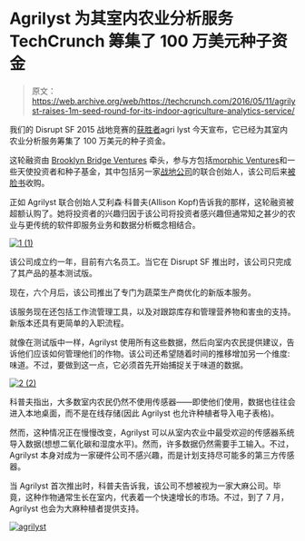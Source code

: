 # Agrilyst 为其室内农业分析服务 TechCrunch 筹集了 100 万美元种子资金

> 原文：<https://web.archive.org/web/https://techcrunch.com/2016/05/11/agrilyst-raises-1m-seed-round-for-its-indoor-agriculture-analytics-service/>

我们的 Disrupt SF 2015 战地竞赛的[获胜者](https://web.archive.org/web/20221218145117/https://techcrunch.com/2015/09/23/agrilyst-wins-techcrunch-disrupt-sf-2015/)agri lyst 今天宣布，它已经为其室内农业分析服务筹集了 100 万美元的种子资金。

这轮融资由 [Brooklyn Bridge Ventures](https://web.archive.org/web/20221218145117/https://www.crunchbase.com/organization/brooklyn-bridge-ventures) 牵头，参与方包括[morphic Ventures](https://web.archive.org/web/20221218145117/https://www.crunchbase.com/organization/metamorphic-ventures-llc)和一些天使投资者和种子基金，其中包括另一家[战地公司](https://web.archive.org/web/20221218145117/https://techcrunch.com/2014/09/08/quickfire-tv-helps-broadcasters-get-the-news-out-faster/)的联合创始人，该公司后来[被脸书](https://web.archive.org/web/20221218145117/http://www.notey.com/@techcrunch_unofficial/external/5001842/where-are-they-now-startup-battlefield-competitor-quickfire-networks.html)收购。

正如 Agrilyst 联合创始人艾利森·科普夫(Allison Kopf)告诉我的那样，这轮融资被超额认购了。她将投资者的兴趣归因于该公司将投资者感兴趣但通常知之甚少的农业与更传统的软件即服务业务和数据分析概念相结合。

[![1 (1)](img/2a8f177d369d59df6b1a7bac4554ceec.png)](https://web.archive.org/web/20221218145117/https://techcrunch.com/wp-content/uploads/2016/05/1-1.png)

该公司成立约一年，目前有六名员工。当它在 Disrupt SF 推出时，该公司只完成了其产品的基本测试版。

现在，六个月后，该公司推出了专门为蔬菜生产商优化的新版本服务。

该服务现在还包括工作流管理工具，以及对跟踪库存和管理营养物和害虫的支持。新版本还具有更简单的入职流程。

就像在测试版中一样，Agrilyst 使用所有这些数据，然后向室内农民提供建议，告诉他们应该如何管理他们的作物。该公司还希望随着时间的推移增加另一个维度:味道。不过，要做到这一点，它必须首先开始捕捉关于味道的数据。

[![2 (2)](img/2e961f0eaa6937ba5e63313d6a966645.png)](https://web.archive.org/web/20221218145117/https://techcrunch.com/wp-content/uploads/2016/05/2-2.png)

科普夫指出，大多数室内农民仍然不使用传感器——即使他们使用，数据也往往会进入本地桌面，而不是在线存储(因此 Agrilyst 也允许种植者导入电子表格)。

然而，这种情况正在慢慢改变，Agrilyst 可以从室内农业中最受欢迎的传感器系统导入数据(想想二氧化碳和湿度水平)。然而，许多数据仍然需要手工输入。不过，Agrilyst 本身对成为一家硬件公司不感兴趣，而是计划支持尽可能多的第三方传感器。

当 Agrilyst 首次推出时，科普夫告诉我，该公司不想被视为一家大麻公司。毕竟，这种作物通常生长在室内，代表着一个快速增长的市场。不过，到了 7 月，Agrilyst 也会为大麻种植者提供支持。

[![agrilyst](img/240c3e36cc5ef9e097d73ea57db82df3.png)](https://web.archive.org/web/20221218145117/https://techcrunch.com/wp-content/uploads/2016/05/agrilyst.png)